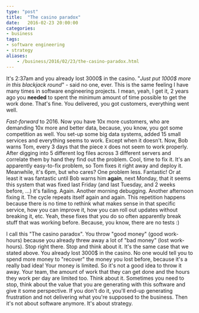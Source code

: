 ```yaml
---
type: "post"
title:  "The casino paradox"
date:   2016-02-23 20:00:00
categories:
- business
tags:
- software engineering
- strategy
aliases:
    - /business/2016/02/23/the-casino-paradox.html
---
```


It's 2:37am and you already lost 3000$ in the casino. "_Just put 1000$ more
in this blackjack round_" - said no one, ever. This is the same feeling
I have many times in software engineering projects. I mean, yeah,
I get it, 2 years ago you **needed** to spent the minimum amount of time
possible to get the work done. That's fine. You delivered, you got customers,
everything went well.


_Fast-forward_ to 2016. Now you have 10x more customers, who are demanding
10x more and better data, because, you know, you got some competition as well.
You set-up some big data systems, added 15 small services and everything
seems to work. Except when it doesn't. Now, Bob warns Tom, every 3 days that
the piece ``X`` does not seem to work properly. After digging into 5 different
log files across 3 different servers and correlate them by hand they find out
the problem. Cool, time to fix it. It's an apparently easy-to-fix problem, so
Tom fixes it right away and deploy it. Meanwhile, it's 6pm, but who cares?
One problem less. Fantastic! Or at least it was fantastic until Bob warns him
**again**, next Monday, that it seems this system that was fixed last Friday
(and last Tuesday, and 2 weeks before, ...) it's failing. Again. Another
morning debugging. Another afternoon fixing it. The cycle repeats itself again
and again. This repetition happens because there is no time to rethink what
makes sense in that specific service, how you can improve it, how you can
roll out updates without breaking it, etc. Yeah, these fixes that you do so
often apparently break stuff that was working before. Because, you know,
there are no tests :)

I call this "The casino paradox". You throw "good money" (good work-hours)
because you already threw away a lot of "bad money" (lost work-hours). Stop
right there. Stop and think about it. It's the same case that we stated above.
You already lost 3000$ in the casino. No one would tell you to spend more
money to "recover" the money you lost before, because it's a really bad idea!
Your money is limited. So it's not a good idea to throw it away. Your team,
the amount of work that they can get done and the hours they work per day
are limited too. Think about it. Sometimes you need to stop, think about the
value that you are generating with this software and give it some perspective.
If you don't do it, you'll end-up generating frustration and not delivering
what you're supposed to the business. Then it's not about software anymore.
It's about strategy.
